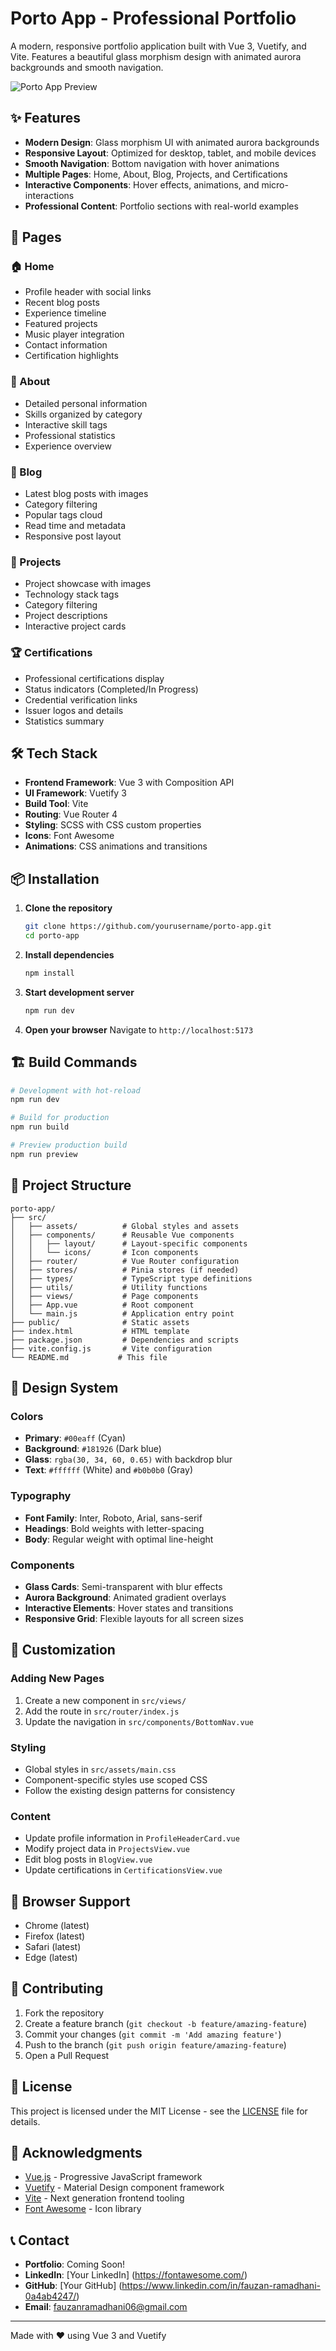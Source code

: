 # Porto App - Professional Portfolio

A modern, responsive portfolio application built with Vue 3, Vuetify, and Vite. Features a beautiful glass morphism design with animated aurora backgrounds and smooth navigation.

![Porto App Preview](https://via.placeholder.com/800x400/1e223c/00eaff?text=Porto+App+Preview)

## ✨ Features

- **Modern Design**: Glass morphism UI with animated aurora backgrounds
- **Responsive Layout**: Optimized for desktop, tablet, and mobile devices
- **Smooth Navigation**: Bottom navigation with hover animations
- **Multiple Pages**: Home, About, Blog, Projects, and Certifications
- **Interactive Components**: Hover effects, animations, and micro-interactions
- **Professional Content**: Portfolio sections with real-world examples

## 🚀 Pages

### 🏠 Home
- Profile header with social links
- Recent blog posts
- Experience timeline
- Featured projects
- Music player integration
- Contact information
- Certification highlights

### 👤 About
- Detailed personal information
- Skills organized by category
- Interactive skill tags
- Professional statistics
- Experience overview

### 📝 Blog
- Latest blog posts with images
- Category filtering
- Popular tags cloud
- Read time and metadata
- Responsive post layout

### 💼 Projects
- Project showcase with images
- Technology stack tags
- Category filtering
- Project descriptions
- Interactive project cards

### 🏆 Certifications
- Professional certifications display
- Status indicators (Completed/In Progress)
- Credential verification links
- Issuer logos and details
- Statistics summary

## 🛠️ Tech Stack

- **Frontend Framework**: Vue 3 with Composition API
- **UI Framework**: Vuetify 3
- **Build Tool**: Vite
- **Routing**: Vue Router 4
- **Styling**: SCSS with CSS custom properties
- **Icons**: Font Awesome
- **Animations**: CSS animations and transitions

## 📦 Installation

1. **Clone the repository**
   ```bash
   git clone https://github.com/yourusername/porto-app.git
   cd porto-app
   ```

2. **Install dependencies**
   ```bash
   npm install
   ```

3. **Start development server**
   ```bash
   npm run dev
   ```

4. **Open your browser**
   Navigate to `http://localhost:5173`

## 🏗️ Build Commands

```bash
# Development with hot-reload
npm run dev

# Build for production
npm run build

# Preview production build
npm run preview
```

## 📁 Project Structure

```
porto-app/
├── src/
│   ├── assets/          # Global styles and assets
│   ├── components/      # Reusable Vue components
│   │   ├── layout/      # Layout-specific components
│   │   └── icons/       # Icon components
│   ├── router/          # Vue Router configuration
│   ├── stores/          # Pinia stores (if needed)
│   ├── types/           # TypeScript type definitions
│   ├── utils/           # Utility functions
│   ├── views/           # Page components
│   ├── App.vue          # Root component
│   └── main.js          # Application entry point
├── public/              # Static assets
├── index.html           # HTML template
├── package.json         # Dependencies and scripts
├── vite.config.js       # Vite configuration
└── README.md           # This file
```

## 🎨 Design System

### Colors
- **Primary**: `#00eaff` (Cyan)
- **Background**: `#181926` (Dark blue)
- **Glass**: `rgba(30, 34, 60, 0.65)` with backdrop blur
- **Text**: `#ffffff` (White) and `#b0b0b0` (Gray)

### Typography
- **Font Family**: Inter, Roboto, Arial, sans-serif
- **Headings**: Bold weights with letter-spacing
- **Body**: Regular weight with optimal line-height

### Components
- **Glass Cards**: Semi-transparent with blur effects
- **Aurora Background**: Animated gradient overlays
- **Interactive Elements**: Hover states and transitions
- **Responsive Grid**: Flexible layouts for all screen sizes

## 🔧 Customization

### Adding New Pages
1. Create a new component in `src/views/`
2. Add the route in `src/router/index.js`
3. Update the navigation in `src/components/BottomNav.vue`

### Styling
- Global styles in `src/assets/main.css`
- Component-specific styles use scoped CSS
- Follow the existing design patterns for consistency

### Content
- Update profile information in `ProfileHeaderCard.vue`
- Modify project data in `ProjectsView.vue`
- Edit blog posts in `BlogView.vue`
- Update certifications in `CertificationsView.vue`

## 📱 Browser Support

- Chrome (latest)
- Firefox (latest)
- Safari (latest)
- Edge (latest)

## 🤝 Contributing

1. Fork the repository
2. Create a feature branch (`git checkout -b feature/amazing-feature`)
3. Commit your changes (`git commit -m 'Add amazing feature'`)
4. Push to the branch (`git push origin feature/amazing-feature`)
5. Open a Pull Request

## 📄 License

This project is licensed under the MIT License - see the [LICENSE](LICENSE) file for details.

## 🙏 Acknowledgments

- [Vue.js](https://vuejs.org/) - Progressive JavaScript framework
- [Vuetify](https://vuetifyjs.com/) - Material Design component framework
- [Vite](https://vitejs.dev/) - Next generation frontend tooling
- [Font Awesome](https://fontawesome.com/) - Icon library

## 📞 Contact

- **Portfolio**: Coming Soon!
- **LinkedIn**: [Your LinkedIn] (https://fontawesome.com/)
- **GitHub**: [Your GitHub] (https://www.linkedin.com/in/fauzan-ramadhani-0a4ab4247/)
- **Email**: [fauzanramadhani06@gmail.com](mailto:fauzanramadhani06@gmail.com)

---

Made with ❤️ using Vue 3 and Vuetify
